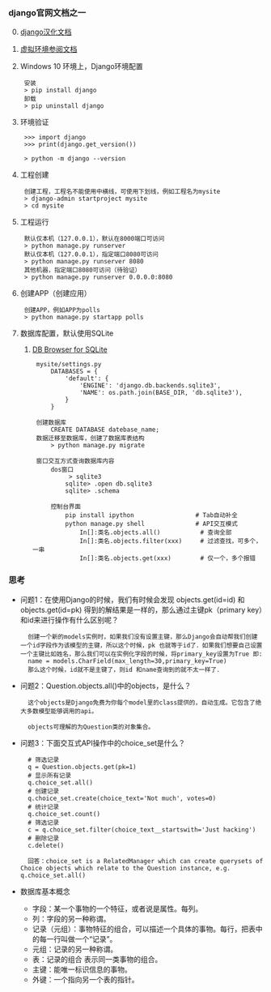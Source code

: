 ### django官网文档之一 ###
0. [django汉化文档](https://docs.djangoproject.com/zh-hans/2.2/)
1. [虚拟环境参阅文档](http://blog.51cto.com/de8ug/2087144)
2. Windows 10 环境上，Django环境配置
	
		安装
		> pip install django
		卸载
		> pip uninstall django

3. 环境验证

		>>> import django
		>>> print(django.get_version())

		> python -m django --version

4. 工程创建

		创建工程，工程名不能使用中横线，可使用下划线，例如工程名为mysite
		> django-admin startproject mysite
		> cd mysite
5. 工程运行

		默认仅本机（127.0.0.1），默认在8000端口可访问
		> python manage.py runserver
		默认仅本机（127.0.0.1），指定端口8080可访问
		> python manage.py runserver 8080
		其他机器，指定端口8080可访问（待验证）
		> python manage.py runserver 0.0.0.0:8080
6. 创建APP（创建应用）
		
		创建APP，例如APP为polls
		> python manage.py startapp polls

7. 数据库配置，默认使用SQLite
	1. [DB Browser for SQLite](http://www.sqlitebrowser.org/dl/)

			mysite/settings.py
				DATABASES = {
				    'default': {
				        'ENGINE': 'django.db.backends.sqlite3',
				        'NAME': os.path.join(BASE_DIR, 'db.sqlite3'),
				    }
				}
	
			创建数据库
				CREATE DATABASE datebase_name;
			数据迁移至数据库，创建了数据库表结构
				> python manage.py migrate
	
			窗口交互方式查询数据库内容		 
				dos窗口
					 > sqlite3
					sqlite> .open db.sqlite3
					sqlite> .schema

				控制台界面
					pip install ipython					# Tab自动补全
					python manage.py shell				# API交互模式	
						In[]:类名.objects.all()			# 查询全部
						In[]:类名.objects.filter(xxx)		# 过滤查找，可多个，一串		
						In[]:类名.objects.get(xxx)		# 仅一个，多个报错

### 思考 ###
- 问题1：在使用Django的时候，我们有时候会发现 objects.get(id=id) 和 objects.get(id=pk) 得到的解结果是一样的，那么通过主键pk（primary key）和id来进行操作有什么区别呢？ 


		创建一个新的models实例时，如果我们没有设置主键，那么Django会自动帮我们创建一个id字段作为该模型的主键，所以这个时候，pk 也就等于id了．如果我们想要自己设置一个主键比如姓名，那么我们可以在实例化字段的时候，将primary_key设置为True 即: 
		name = models.CharField(max_length=30,primary_key=True) 
		那么这个时候，id就不是主键了，则id 和name查询到的就不太一样了．

- 问题2：Question.objects.all()中的objects，是什么？

		这个objects是Django免费为你每个model里的class提供的，自动生成。它包含了绝大多数模型能够调用的api。

		objects可理解的为Question类的对象集合。

- 问题3：下面交互式API操作中的choice_set是什么？

		# 筛选记录
		q = Question.objects.get(pk=1)
		# 显示所有记录
		q.choice_set.all()
		# 创建记录
		q.choice_set.create(choice_text='Not much', votes=0)
		# 统计记录
		q.choice_set.count()
		# 筛选记录
		c = q.choice_set.filter(choice_text__startswith='Just hacking')
		# 删除记录
		c.delete()

		回答：choice_set is a RelatedManager which can create querysets of Choice objects which relate to the Question instance, e.g. q.choice_set.all()

- 数据库基本概念
	- 字段：某一个事物的一个特征，或者说是属性。每列。
	- 列：字段的另一种称谓。
	- 记录（元组）：事物特征的组合，可以描述一个具体的事物。每行，把表中的每一行叫做一个“记录”。
	- 元组：记录的另一种称谓。
	- 表：记录的组合 表示同一类事物的组合。
	- 主键：能唯一标识信息的事物。
	- 外键：一个指向另一个表的指针。